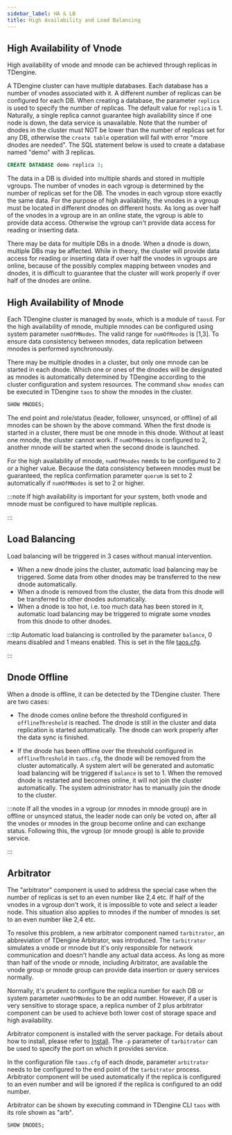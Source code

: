 ```yaml
---
sidebar_label: HA & LB
title: High Availability and Load Balancing
---
```


## High Availability of Vnode

High availability of vnode and mnode can be achieved through replicas in TDengine.

A TDengine cluster can have multiple databases. Each database has a number of vnodes associated with it. A different number of replicas can be configured for each DB. When creating a database, the parameter `replica` is used to specify the number of replicas. The default value for `replica` is 1. Naturally, a single replica cannot guarantee high availability since if one node is down, the data service is unavailable. Note that the number of dnodes in the cluster must NOT be lower than the number of replicas set for any DB, otherwise the `create table` operation will fail with error "more dnodes are needed". The SQL statement below is used to create a database named "demo" with 3 replicas.

```sql
CREATE DATABASE demo replica 3;
```

The data in a DB is divided into multiple shards and stored in multiple vgroups. The number of vnodes in each vgroup is determined by the number of replicas set for the DB. The vnodes in each vgroup store exactly the same data. For the purpose of high availability, the vnodes in a vgroup must be located in different dnodes on different hosts. As long as over half of the vnodes in a vgroup are in an online state, the vgroup is able to provide data access. Otherwise the vgroup can't provide data access for reading or inserting data.

There may be data for multiple DBs in a dnode. When a dnode is down, multiple DBs may be affected. While in theory, the cluster will provide data access for reading or inserting data if over half the vnodes in vgroups are online, because of the possibly complex mapping between vnodes and dnodes, it is difficult to guarantee that the cluster will work properly if over half of the dnodes are online.

## High Availability of Mnode

Each TDengine cluster is managed by `mnode`, which is a module of `taosd`. For the high availability of mnode, multiple mnodes can be configured using system parameter `numOfMNodes`. The valid range for `numOfMnodes` is [1,3]. To ensure data consistency between mnodes, data replication between mnodes is performed synchronously.

There may be multiple dnodes in a cluster, but only one mnode can be started in each dnode. Which one or ones of the dnodes will be designated as mnodes is automatically determined by TDengine according to the cluster configuration and system resources. The command `show mnodes` can be executed in TDengine `taos` to show the mnodes in the cluster.

```sql
SHOW MNODES;
```

The end point and role/status (leader, follower, unsynced, or offline) of all mnodes can be shown by the above command. When the first dnode is started in a cluster, there must be one mnode in this dnode. Without at least one mnode, the cluster cannot work. If `numOfMNodes` is configured to 2, another mnode will be started when the second dnode is launched.

For the high availability of mnode, `numOfMnodes` needs to be configured to 2 or a higher value. Because the data consistency between mnodes must be guaranteed, the replica confirmation parameter `quorum` is set to 2 automatically if `numOfMNodes` is set to 2 or higher.

:::note
If high availability is important for your system, both vnode and mnode must be configured to have multiple replicas.

:::

## Load Balancing

Load balancing will be triggered in 3 cases without manual intervention.

- When a new dnode joins the cluster, automatic load balancing may be triggered. Some data from other dnodes may be transferred to the new dnode automatically.
- When a dnode is removed from the cluster, the data from this dnode will be transferred to other dnodes automatically.
- When a dnode is too hot, i.e. too much data has been stored in it, automatic load balancing may be triggered to migrate some vnodes from this dnode to other dnodes.

:::tip
Automatic load balancing is controlled by the parameter `balance`, 0 means disabled and 1 means enabled. This is set in the file [taos.cfg](https://docs.tdengine.com/reference/config/#balance).

:::

## Dnode Offline

When a dnode is offline, it can be detected by the TDengine cluster. There are two cases:

- The dnode comes online before the threshold configured in `offlineThreshold` is reached. The dnode is still in the cluster and data replication is started automatically. The dnode can work properly after the data sync is finished.

- If the dnode has been offline over the threshold configured in `offlineThreshold` in `taos.cfg`, the dnode will be removed from the cluster automatically. A system alert will be generated and automatic load balancing will be triggered if `balance` is set to 1. When the removed dnode is restarted and becomes online, it will not join the cluster automatically. The system administrator has to manually join the dnode to the cluster.

:::note
If all the vnodes in a vgroup (or mnodes in mnode group) are in offline or unsynced status, the leader node can only be voted on, after all the vnodes or mnodes in the group become online and can exchange status. Following this, the vgroup (or mnode group) is able to provide service.

:::

## Arbitrator

The "arbitrator" component is used to address the special case when the number of replicas is set to an even number like 2,4 etc. If half of the vnodes in a vgroup don't work, it is impossible to vote and select a leader node. This situation also applies to mnodes if the number of mnodes is set to an even number like 2,4 etc.

To resolve this problem, a new arbitrator component named `tarbitrator`, an abbreviation of TDengine Arbitrator, was introduced. The `tarbitrator` simulates a vnode or mnode but it's only responsible for network communication and doesn't handle any actual data access. As long as more than half of the vnode or mnode, including Arbitrator, are available the vnode group or mnode group can provide data insertion or query services normally.

Normally, it's prudent to configure the replica number for each DB or system parameter `numOfMNodes` to be an odd number. However, if a user is very sensitive to storage space, a replica number of 2 plus arbitrator component can be used to achieve both lower cost of storage space and high availability.

Arbitrator component is installed with the server package. For details about how to install, please refer to [Install](/operation/pkg-install). The `-p` parameter of `tarbitrator` can be used to specify the port on which it provides service.

In the configuration file `taos.cfg` of each dnode, parameter `arbitrator` needs to be configured to the end point of the `tarbitrator` process. Arbitrator component will be used automatically if the replica is configured to an even number and will be ignored if the replica is configured to an odd number.

Arbitrator can be shown by executing command in TDengine CLI `taos` with its role shown as "arb".

```sql
SHOW DNODES;
```
